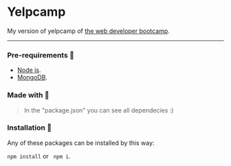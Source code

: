 # Yelpcamp
My version of yelpcamp of [the web developer bootcamp](https://www.udemy.com/course/the-web-developer-bootcamp/).



---
### Pre-requirements 📝
- [Node js](https://nodejs.org/en/download/).
- [MongoDB](https://docs.mongodb.com/guides/server/install/).


### Made with 🔨
> In the "package.json" you can see all dependecies :)
 

### Installation 🔧
Any of these packages can be installed by this way:

``` npm install ``` or ``` npm i```.
